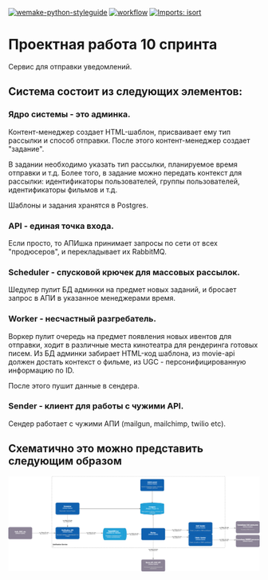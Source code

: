 [![wemake-python-styleguide](https://img.shields.io/badge/style-wemake-000000.svg)](https://github.com/wemake-services/wemake-python-styleguide)
[![workflow](https://github.com/medik88/ugc_sprint_2/workflows/ugc_deploy/badge.svg)](https://github.com/TheZavitaev/notifications_sprint_1/actions)
[![Imports: isort](https://img.shields.io/badge/%20imports-isort-%231674b1?style=flat&labelColor=ef8336)](https://pycqa.github.io/isort/)


# Проектная работа 10 спринта
Сервис для отправки уведомлений.

## Система состоит из следующих элементов:

### Ядро системы - это админка. 

Контент-менеджер создает HTML-шаблон, присваивает ему тип рассылки и способ отправки. 
После этого контент-менеджер создает "задание". 

В задании необходимо указать тип рассылки, планируемое время отправки и т.д. Более того, в задание можно передать 
контекст для рассылки: идентификаторы пользователей, группы пользователей, идентификаторы фильмов и т.д. 

Шаблоны и задания хранятся в Postgres.

### API - единая точка входа.

Если просто, то АПИшка принимает запросы по сети от всех "продюсеров", и перекладывает их RabbitMQ.

### Scheduler - спусковой крючек для массовых рассылок.

Шедулер пулит БД админки на предмет новых заданий, и бросает запрос в АПИ в указанное менеджерами время.

### Worker - несчастный разгребатель.

Воркер пулит очередь на предмет появления новых ивентов для отправки, ходит в различные места кинотеатра для рендеринга 
готовых писем. Из БД админки забирает HTML-код шаблона, из movie-api должен достать контекст о фильме, из UGC - 
персонифицированную информацию по ID. 

После этого пушит данные в сендера.

### Sender - клиент для работы с чужими API.

Сендер работает с чужими АПИ (mailgun, mailchimp, twilio etc). 

## Схематично это можно представить следующим образом

![schema_api](doc/schema_api.png)